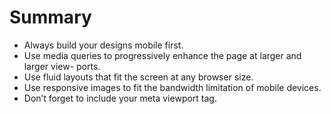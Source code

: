 # Summary
- Always build your designs mobile first.
- Use media queries to progressively enhance the page at larger and larger view-
ports.
- Use fluid layouts that fit the screen at any browser size.
- Use responsive images to fit the bandwidth limitation of mobile devices.
- Don’t forget to include your meta viewport tag.